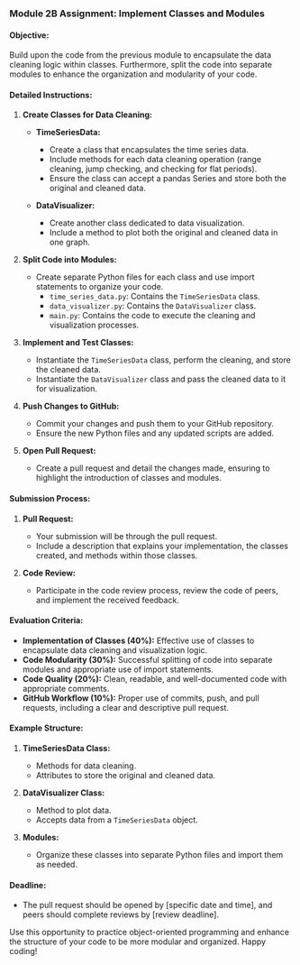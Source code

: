 ### Module 2B Assignment: Implement Classes and Modules

#### Objective:
Build upon the code from the previous module to encapsulate the data cleaning logic within classes. Furthermore, split the code into separate modules to enhance the organization and modularity of your code. 

#### Detailed Instructions:

1. **Create Classes for Data Cleaning:**

    - **TimeSeriesData:**
        - Create a class that encapsulates the time series data.
        - Include methods for each data cleaning operation (range cleaning, jump checking, and checking for flat periods).
        - Ensure the class can accept a pandas Series and store both the original and cleaned data.

    - **DataVisualizer:**
        - Create another class dedicated to data visualization.
        - Include a method to plot both the original and cleaned data in one graph.

2. **Split Code into Modules:**

    - Create separate Python files for each class and use import statements to organize your code.
        - `time_series_data.py`: Contains the `TimeSeriesData` class.
        - `data_visualizer.py`: Contains the `DataVisualizer` class.
        - `main.py`: Contains the code to execute the cleaning and visualization processes.

3. **Implement and Test Classes:**

    - Instantiate the `TimeSeriesData` class, perform the cleaning, and store the cleaned data.
    - Instantiate the `DataVisualizer` class and pass the cleaned data to it for visualization.

4. **Push Changes to GitHub:**

    - Commit your changes and push them to your GitHub repository.
    - Ensure the new Python files and any updated scripts are added.

5. **Open Pull Request:**

    - Create a pull request and detail the changes made, ensuring to highlight the introduction of classes and modules.

#### Submission Process:

1. **Pull Request:**
    - Your submission will be through the pull request.
    - Include a description that explains your implementation, the classes created, and methods within those classes.

2. **Code Review:**
    - Participate in the code review process, review the code of peers, and implement the received feedback.

#### Evaluation Criteria:

- **Implementation of Classes (40%):** Effective use of classes to encapsulate data cleaning and visualization logic.
- **Code Modularity (30%):** Successful splitting of code into separate modules and appropriate use of import statements.
- **Code Quality (20%):** Clean, readable, and well-documented code with appropriate comments.
- **GitHub Workflow (10%):** Proper use of commits, push, and pull requests, including a clear and descriptive pull request.

#### Example Structure:

1. **TimeSeriesData Class:**
    - Methods for data cleaning.
    - Attributes to store the original and cleaned data.

2. **DataVisualizer Class:**
    - Method to plot data.
    - Accepts data from a `TimeSeriesData` object.

3. **Modules:**
    - Organize these classes into separate Python files and import them as needed.

#### Deadline:
- The pull request should be opened by [specific date and time], and peers should complete reviews by [review deadline].

Use this opportunity to practice object-oriented programming and enhance the structure of your code to be more modular and organized. Happy coding!